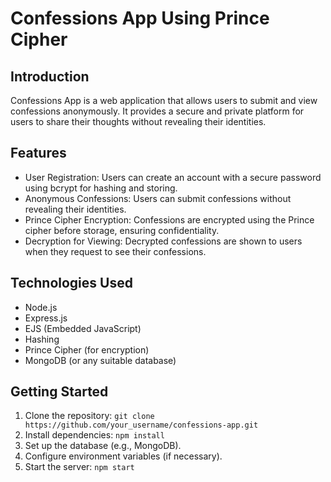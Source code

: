 # Confessions App Using Prince Cipher 

## Introduction
Confessions App is a web application that allows users to submit and view confessions anonymously. It provides a secure and private platform for users to share their thoughts without revealing their identities.

## Features
- User Registration: Users can create an account with a secure password using bcrypt for hashing and storing.
- Anonymous Confessions: Users can submit confessions without revealing their identities.
- Prince Cipher Encryption: Confessions are encrypted using the Prince cipher before storage, ensuring confidentiality.
- Decryption for Viewing: Decrypted confessions are shown to users when they request to see their confessions.

## Technologies Used
- Node.js
- Express.js
- EJS (Embedded JavaScript)
- Hashing
- Prince Cipher (for encryption)
- MongoDB (or any suitable database)

## Getting Started
1. Clone the repository: `git clone https://github.com/your_username/confessions-app.git`
2. Install dependencies: `npm install`
3. Set up the database (e.g., MongoDB).
4. Configure environment variables (if necessary).
5. Start the server: `npm start`


